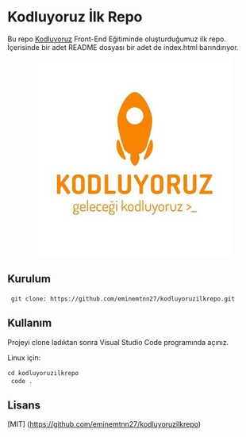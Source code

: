  
# Kodluyoruz İlk Repo

 Bu repo [Kodluyoruz](https://www.kodluyoruz.org/) Front-End Eğitiminde oluşturduğumuz ilk repo. İçerisinde bir adet README dosyası bir adet de index.html barındırıyor.
 

<p align="center"><img src="https://raw.githubusercontent.com/Kodluyoruz/taskforce/git/git/markdown-nedir-nasil-kullaniriz-/figures/kodluyoruz_logo.jpg" alt="kodluyoruz"></p>
   
 ## Kurulum
``` git clone: https://github.com/eminemtnn27/kodluyoruzilkrepo.git```
 


 ## Kullanım

 Projeyi clone ladıktan sonra Visual Studio Code programında açınız.

 Linux için:

   ``` 
   cd kodluyoruzilkrepo
    code .
  ```  

 
## Lisans 
 [MIT] (https://github.com/eminemtnn27/kodluyoruzilkrepo) 

